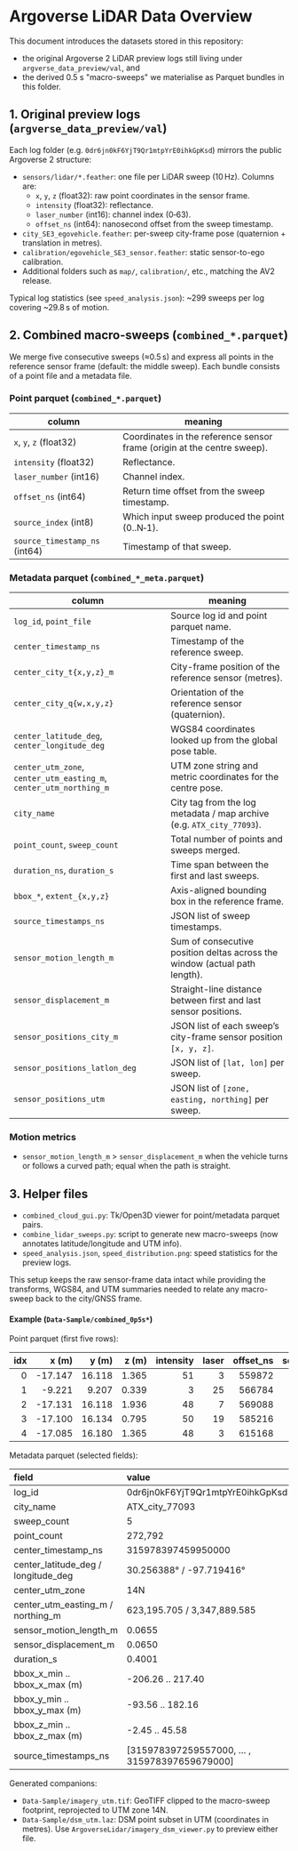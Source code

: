 # Argoverse LiDAR Data Overview

This document introduces the datasets stored in this repository:

- the original Argoverse 2 LiDAR preview logs still living under `argverse_data_preview/val`, and
- the derived 0.5 s "macro-sweeps" we materialise as Parquet bundles in this folder.

## 1. Original preview logs (`argverse_data_preview/val`)

Each log folder (e.g. `0dr6jn0kF6YjT9Qr1mtpYrE0ihkGpKsd`) mirrors the public Argoverse 2 structure:

- `sensors/lidar/*.feather`: one file per LiDAR sweep (10 Hz).  Columns are:
  - `x`, `y`, `z` (float32): raw point coordinates in the sensor frame.
  - `intensity` (float32): reflectance.
  - `laser_number` (int16): channel index (0‑63).
  - `offset_ns` (int64): nanosecond offset from the sweep timestamp.
- `city_SE3_egovehicle.feather`: per-sweep city-frame pose (quaternion + translation in metres).
- `calibration/egovehicle_SE3_sensor.feather`: static sensor-to-ego calibration.
- Additional folders such as `map/`, `calibration/`, etc., matching the AV2 release.

Typical log statistics (see `speed_analysis.json`): ~299 sweeps per log covering ~29.8 s of motion.

## 2. Combined macro-sweeps (`combined_*.parquet`)

We merge five consecutive sweeps (≈0.5 s) and express all points in the reference sensor frame (default: the middle sweep).  Each bundle consists of a point file and a metadata file.

### Point parquet (`combined_*.parquet`)
| column | meaning |
| --- | --- |
| `x`, `y`, `z` (float32) | Coordinates in the reference sensor frame (origin at the centre sweep). |
| `intensity` (float32) | Reflectance. |
| `laser_number` (int16) | Channel index. |
| `offset_ns` (int64) | Return time offset from the sweep timestamp. |
| `source_index` (int8) | Which input sweep produced the point (0..N‑1). |
| `source_timestamp_ns` (int64) | Timestamp of that sweep. |

### Metadata parquet (`combined_*_meta.parquet`)
| column | meaning |
| --- | --- |
| `log_id`, `point_file` | Source log id and point parquet name. |
| `center_timestamp_ns` | Timestamp of the reference sweep.
| `center_city_t{x,y,z}_m` | City-frame position of the reference sensor (metres).
| `center_city_q{w,x,y,z}` | Orientation of the reference sensor (quaternion).
| `center_latitude_deg`, `center_longitude_deg` | WGS84 coordinates looked up from the global pose table. |
| `center_utm_zone`, `center_utm_easting_m`, `center_utm_northing_m` | UTM zone string and metric coordinates for the centre pose. |
| `city_name` | City tag from the log metadata / map archive (e.g. `ATX_city_77093`). |
| `point_count`, `sweep_count` | Total number of points and sweeps merged. |
| `duration_ns`, `duration_s` | Time span between the first and last sweeps. |
| `bbox_*`, `extent_{x,y,z}` | Axis-aligned bounding box in the reference frame. |
| `source_timestamps_ns` | JSON list of sweep timestamps. |
| `sensor_motion_length_m` | Sum of consecutive position deltas across the window (actual path length).
| `sensor_displacement_m` | Straight-line distance between first and last sensor positions.
| `sensor_positions_city_m` | JSON list of each sweep’s city-frame sensor position `[x, y, z]`.
| `sensor_positions_latlon_deg` | JSON list of `[lat, lon]` per sweep.
| `sensor_positions_utm` | JSON list of `[zone, easting, northing]` per sweep.

### Motion metrics
- `sensor_motion_length_m` > `sensor_displacement_m` when the vehicle turns or follows a curved path; equal when the path is straight.

## 3. Helper files
- `combined_cloud_gui.py`: Tk/Open3D viewer for point/metadata parquet pairs.
- `combine_lidar_sweeps.py`: script to generate new macro-sweeps (now annotates latitude/longitude and UTM info).
- `speed_analysis.json`, `speed_distribution.png`: speed statistics for the preview logs.

This setup keeps the raw sensor-frame data intact while providing the transforms, WGS84, and UTM summaries needed to relate any macro-sweep back to the city/GNSS frame.

#### Example (`Data-Sample/combined_0p5s*`)

Point parquet (first five rows):

| idx | x (m)   | y (m)   | z (m)   | intensity | laser | offset_ns | source_idx | source_timestamp_ns |
|----:|-------:|-------:|-------:|----------:|------:|----------:|-----------:|--------------------:|
| 0 | -17.147 | 16.118 | 1.365 | 51 | 3 | 559872 | 0 | 315978397259557000 |
| 1 |  -9.221 |  9.207 | 0.339 | 3  | 25 | 566784 | 0 | 315978397259557000 |
| 2 | -17.131 | 16.118 | 1.936 | 48 | 7 | 569088 | 0 | 315978397259557000 |
| 3 | -17.100 | 16.134 | 0.795 | 50 | 19 | 585216 | 0 | 315978397259557000 |
| 4 | -17.085 | 16.180 | 1.365 | 48 | 3 | 615168 | 0 | 315978397259557000 |

Metadata parquet (selected fields):

| field | value |
|:--|:--|
| log_id | 0dr6jn0kF6YjT9Qr1mtpYrE0ihkGpKsd |
| city_name | ATX_city_77093 |
| sweep_count | 5 |
| point_count | 272,792 |
| center_timestamp_ns | 315978397459950000 |
| center_latitude_deg / longitude_deg | 30.256388° / -97.719416° |
| center_utm_zone | 14N |
| center_utm_easting_m / northing_m | 623,195.705 / 3,347,889.585 |
| sensor_motion_length_m | 0.0655 |
| sensor_displacement_m | 0.0650 |
| duration_s | 0.4001 |
| bbox_x_min .. bbox_x_max (m) | -206.26 .. 217.40 |
| bbox_y_min .. bbox_y_max (m) | -93.56 .. 182.16 |
| bbox_z_min .. bbox_z_max (m) | -2.45 .. 45.58 |
| source_timestamps_ns | [315978397259557000, … , 315978397659679000] |

Generated companions:

- `Data-Sample/imagery_utm.tif`: GeoTIFF clipped to the macro-sweep footprint, reprojected to UTM zone 14N.
- `Data-Sample/dsm_utm.laz`: DSM point subset in UTM (coordinates in metres). Use `ArgoverseLidar/imagery_dsm_viewer.py` to preview either file.

